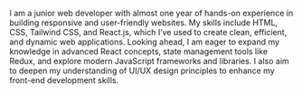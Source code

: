 I am a junior web developer with almost one year of hands-on experience in building responsive and user-friendly websites.
My skills include HTML, CSS, Tailwind CSS, and React.js, which I’ve used to create clean, efficient, and dynamic web applications.
Looking ahead, I am eager to expand my knowledge in advanced React concepts, state management tools like Redux, and explore modern JavaScript frameworks and libraries. I also aim to deepen my understanding of UI/UX design principles to enhance my front-end development skills.

